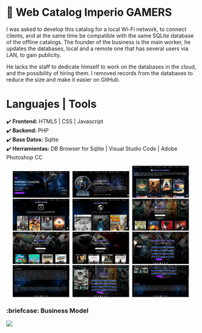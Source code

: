 # :handbag: Web Catalog Imperio GAMERS

I was asked to develop this catalog for a local Wi-Fi network, to connect clients, and at the same time be compatible with the same SQLite database of the offline catalogs.
The founder of the business is the main worker, he updates the databases, local and a remote one that has several users via LAN, to gain publicity.

He lacks the staff to dedicate himself to work on the databases in the cloud, and the possibility of hiring them.
I removed records from the databases to reduce the size and make it easier on GitHub.

# Languajes | Tools
:heavy_check_mark:<strong> Frontend: </strong> HTML5 | CSS | Javascript </br>
:heavy_check_mark:<strong> Backend: </strong> PHP </br>
:heavy_check_mark:<strong> Base Datos: </strong> Sqlite </br>
:heavy_check_mark:<strong> Herramientas: </strong> DB Browser for Sqlite | Visual Studio Code | Adobe Photoshop CC</br>

<div align="center">
  <img src="https://github.com/DoctorBIOS1990/web-catalog-php/blob/main/(ScreenShot)/1.jpeg" width="150"/> 
  <img src="https://github.com/DoctorBIOS1990/web-catalog-php/blob/main/(ScreenShot)/2.jpeg" width="150"/> 
  <img src="https://github.com/DoctorBIOS1990/web-catalog-php/blob/main/(ScreenShot)/3.jpeg" width="150"/> 
  <img src="https://github.com/DoctorBIOS1990/web-catalog-php/blob/main/(ScreenShot)/4.jpeg" width="150"/> 
  <img src="https://github.com/DoctorBIOS1990/web-catalog-php/blob/main/(ScreenShot)/5.jpeg" width="150"/> 
  <img src="https://github.com/DoctorBIOS1990/web-catalog-php/blob/main/(ScreenShot)/6.jpeg" width="150"/> 
  <img src="https://github.com/DoctorBIOS1990/web-catalog-php/blob/main/(ScreenShot)/7.jpeg" width="150"/> 
  <img src="https://github.com/DoctorBIOS1990/web-catalog-php/blob/main/(ScreenShot)/10.jpeg" width="150"/> 
  <img src="https://github.com/DoctorBIOS1990/web-catalog-php/blob/main/(ScreenShot)/11.jpeg" width="150"/> 
  <img src="https://github.com/DoctorBIOS1990/web-catalog-php/blob/main/(ScreenShot)/12.jpeg" width="150"/> 
  <img src="https://github.com/DoctorBIOS1990/web-catalog-php/blob/main/(ScreenShot)/13.jpeg" width="150"/> 
  <img src="https://github.com/DoctorBIOS1990/web-catalog-php/blob/main/(ScreenShot)/14.jpeg" width="150"/> 
</div>
  
<h3>:briefcase: Business Model</h3>
<img src="https://github.com/DoctorBIOS1990/digital-catalogs-for-windows/blob/main/Imperio/Business%20Model.jpg">


